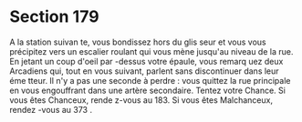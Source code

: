 # Section 179

A la station suivan te, vous bondissez hors du glis seur et vous
vous précipitez vers un escalier roulant qui vous mène jusqu'au
niveau de la rue. En jetant un coup d'oeil par -dessus votre
épaule, vous remarq uez deux Arcadiens qui, tout en vous
suivant, parlent sans discontinuer dans leur éme tteur. Il  n'y a pas
une seconde à perdre : vous quittez la rue principale en vous
engouffrant dans une artère secondaire. Tentez votre Chance. Si
vous êtes Chanceux, rende z-vous au 183. Si vous êtes
Malchanceux, rendez -vous au 373 .